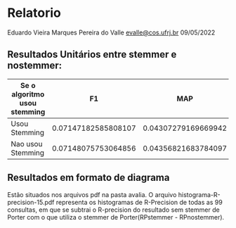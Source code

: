 # Relatorio 
Eduardo Vieira Marques Pereira do Valle
evalle@cos.ufrj.br 09/05/2022

## Resultados Unitários entre stemmer e nostemmer:

 Se o algoritmo usou stemming | F1 | MAP | MRR | Precision5 | Precision10 |
 ------------- |-------------|-------------|-------------|---|---
 Usou Stemming      | 0.07147182585808107|0.04307279169669942|0.08896905563572229|0.03232323232323234|0.03131313131313133
 Nao usou Stemming  | 0.07148075753064856|0.04356821683784097|0.09032387365720698|0.030303030303030304|0.035353535353535366

## Resultados em formato de diagrama

Estão situados nos arquivos pdf na pasta avalia. O arquivo histograma-R-precision-15.pdf representa os histogramas de R-Precision de todas as 99 consultas, em que se subtrai o R-precision do resultado sem stemmer de Porter com o que utiliza o stemmer de Porter(RPstemmer - RPnostemmer).
